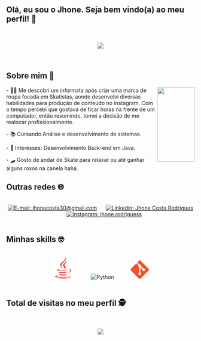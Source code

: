 ## Olá, eu sou o Jhone. Seja bem vindo(a) ao meu perfil! 👋
</br>
<p align="center">
   <a href="https://github.com/anuraghazra/github-readme-stats">
    <img
      align="center"
      height="165"
      src="https://github-readme-stats.vercel.app/api/top-langs/?username=jhonerodrigues&layout=compact&langs_count=7&theme=dracula"
    />
  </a>
</p>
</br>  

## Sobre mim 👀
<div>
<img src="https://user-images.githubusercontent.com/110574688/229301646-f73c7fc1-8f84-4f41-9b32-97e58640a760.gif" align="right" width="100" height="200"/>
<p>- 👨‍💻 Me descobri um informata após criar uma marca de roupa focada em Skatistas, aonde desenvolvi diversas
    habilidades para produção de conteúdo no instagram. Com o tempo percebi que gostava de ficar horas na
    frente de um computador, então resumindo, tomei a decisão de me realocar profissionalmente.</p>
<p>- 📚 Cursando Análise e desenvolvimento de sistemas.</p>
<p>- 🎯 Interesses: Desenvolvimento Back-end em Java.</p>
<p>- 🛹 Gosto de andar de Skate para relaxar ou até ganhar alguns roxos na canela haha.</p>
</div>
  
## Outras redes 🌐
</br>
<section align="center">  
  <div> 
    <a href = "mailto:jhonecosta30@gmail.com"><img src="https://img.shields.io/badge/-Gmail-%23333?style=for-the-badge&logo=gmail&logoColor=white" target="_blank" title="E-mail: jhonecosta30@gmail.com"></a>
      &nbsp;&nbsp;&nbsp;&nbsp;
    <a href="https://www.linkedin.com/in/jhone-rodrigues-79a080234/" target="_blank"><img src="https://img.shields.io/badge/-LinkedIn-%230077B5?style=for-the-badge&logo=linkedin&logoColor=white" target="_blank" title="Linkedin: Jhone Costa Rodrigues"></a>
      &nbsp;&nbsp;&nbsp;&nbsp;
     <a href="https://www.instagram.com/jhone.rodriguess/" target="_blank"><img src="https://img.shields.io/badge/-Instagram-%23E4405F?style=for-the-badge&logo=instagram&logoColor=white" target="_blank" title="Instagram: jhone.rodriguess"></a>
  </div>
</section>
</br>

## Minhas skills :nerd_face:
</br>
<div align="center"> 
  <img height="60" src="https://raw.githubusercontent.com/devicons/devicon/master/icons/java/java-plain.svg" title="Java">
  &nbsp;&nbsp;&nbsp;&nbsp;&nbsp;&nbsp;&nbsp;&nbsp;&nbsp;
  <img height="60" src="https://cdn.jsdelivr.net/gh/devicons/devicon/icons/python/python-original.svg" title="Python">
  &nbsp;&nbsp;&nbsp;&nbsp;&nbsp;&nbsp;&nbsp;&nbsp;&nbsp;
  <img height="50" src="https://raw.githubusercontent.com/devicons/devicon/master/icons/git/git-original.svg" title="Git">
</div>

</br>

 ## Total de visitas no meu perfil :detective: <br>
 </br>
 <p align="center"> 
   <img alingn="center" src="https://profile-counter.glitch.me/JhoneRodrigues/count.svg" />
 </p>
